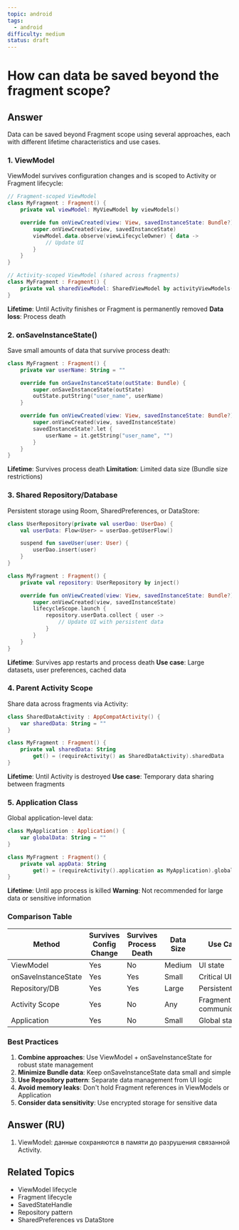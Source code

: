 ```yaml
---
topic: android
tags:
  - android
difficulty: medium
status: draft
---
```


# How can data be saved beyond the fragment scope?

## Answer

Data can be saved beyond Fragment scope using several approaches, each with different lifetime characteristics and use cases.

### 1. ViewModel

ViewModel survives configuration changes and is scoped to Activity or Fragment lifecycle:

```kotlin
// Fragment-scoped ViewModel
class MyFragment : Fragment() {
    private val viewModel: MyViewModel by viewModels()

    override fun onViewCreated(view: View, savedInstanceState: Bundle?) {
        super.onViewCreated(view, savedInstanceState)
        viewModel.data.observe(viewLifecycleOwner) { data ->
            // Update UI
        }
    }
}

// Activity-scoped ViewModel (shared across fragments)
class MyFragment : Fragment() {
    private val sharedViewModel: SharedViewModel by activityViewModels()
}
```

**Lifetime**: Until Activity finishes or Fragment is permanently removed
**Data loss**: Process death

### 2. onSaveInstanceState()

Save small amounts of data that survive process death:

```kotlin
class MyFragment : Fragment() {
    private var userName: String = ""

    override fun onSaveInstanceState(outState: Bundle) {
        super.onSaveInstanceState(outState)
        outState.putString("user_name", userName)
    }

    override fun onViewCreated(view: View, savedInstanceState: Bundle?) {
        super.onViewCreated(view, savedInstanceState)
        savedInstanceState?.let {
            userName = it.getString("user_name", "")
        }
    }
}
```

**Lifetime**: Survives process death
**Limitation**: Limited data size (Bundle size restrictions)

### 3. Shared Repository/Database

Persistent storage using Room, SharedPreferences, or DataStore:

```kotlin
class UserRepository(private val userDao: UserDao) {
    val userData: Flow<User> = userDao.getUserFlow()

    suspend fun saveUser(user: User) {
        userDao.insert(user)
    }
}

class MyFragment : Fragment() {
    private val repository: UserRepository by inject()

    override fun onViewCreated(view: View, savedInstanceState: Bundle?) {
        super.onViewCreated(view, savedInstanceState)
        lifecycleScope.launch {
            repository.userData.collect { user ->
                // Update UI with persistent data
            }
        }
    }
}
```

**Lifetime**: Survives app restarts and process death
**Use case**: Large datasets, user preferences, cached data

### 4. Parent Activity Scope

Share data across fragments via Activity:

```kotlin
class SharedDataActivity : AppCompatActivity() {
    var sharedData: String = ""
}

class MyFragment : Fragment() {
    private val sharedData: String
        get() = (requireActivity() as SharedDataActivity).sharedData
}
```

**Lifetime**: Until Activity is destroyed
**Use case**: Temporary data sharing between fragments

### 5. Application Class

Global application-level data:

```kotlin
class MyApplication : Application() {
    var globalData: String = ""
}

class MyFragment : Fragment() {
    private val appData: String
        get() = (requireActivity().application as MyApplication).globalData
}
```

**Lifetime**: Until app process is killed
**Warning**: Not recommended for large data or sensitive information

### Comparison Table

| Method | Survives Config Change | Survives Process Death | Data Size | Use Case |
|--------|------------------------|------------------------|-----------|----------|
| ViewModel | Yes | No | Medium | UI state |
| onSaveInstanceState | Yes | Yes | Small | Critical UI state |
| Repository/DB | Yes | Yes | Large | Persistent data |
| Activity Scope | Yes | No | Any | Fragment communication |
| Application | Yes | No | Small | Global state |

### Best Practices

1. **Combine approaches**: Use ViewModel + onSaveInstanceState for robust state management
2. **Minimize Bundle data**: Keep onSaveInstanceState data small and simple
3. **Use Repository pattern**: Separate data management from UI logic
4. **Avoid memory leaks**: Don't hold Fragment references in ViewModels or Application
5. **Consider data sensitivity**: Use encrypted storage for sensitive data

## Answer (RU)
1. ViewModel: данные сохраняются в памяти до разрушения связанной Activity.

## Related Topics
- ViewModel lifecycle
- Fragment lifecycle
- SavedStateHandle
- Repository pattern
- SharedPreferences vs DataStore
